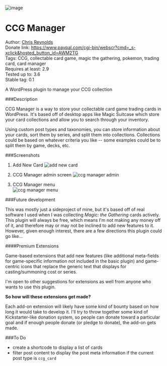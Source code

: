 ![image](https://raw.github.com/jazzsequence/CCG-Manager/master/images/card-icon-64.png)

CCG Manager
===========
Author: [Chris Reynolds](https://github.com/jazzsequence)  
Donate link: https://www.paypal.com/cgi-bin/webscr?cmd=_s-xclick&hosted_button_id=AWM2TG  
Tags: CCG, collectable card game, magic the gathering, pokemon, trading card, card manager  
Requires at least: 2.9  
Tested up to: 3.6  
Stable tag: 0.1  

A WordPress plugin to manage your CCG collection

###Description

CCG Manager is a way to store your collectable card game trading cards in WordPress. It's based off of desktop apps like Magic Suitcase which store your card collections and allow you to search through your inventory. 

Using custom post types and taxonomies, you can store information about your cards, sort them by series, and split them into collections. Collections could be based on whatever criteria you like -- some examples could be to split them by game, decks, etc.

###Screenshots

1. Add New Card
![add new card](http://cl.ly/image/0X2P1y0b3n0Q/Add_New_Card_%E2%80%B9_Local_Test_Site_%E2%80%94_WordPress-2.png)

2. CCG Manager admin screen
![ccg manager admin](http://cl.ly/image/1b0M3g3b1m2M/Screenshot_6_4_13_10_54_PM.png)

3. CCG Manager menu  
![ccg manager menu](http://cl.ly/image/28463H2z2U3g/Screenshot_6_4_13_10_55_PM.png)

###Future development

This was mostly just a sideproject of mine, but it's based off of real software I used when I was collecting *Magic: the Gathering* cards actively. This plugin will always be free, which means I'm not making any money off of it, and therefore may or may not be inclined to add new features to it. However, given enough interest, there are a few directions this plugin could go like…

####Premium Extensions

Game-based extensions that add new features (like additional meta-fields for game-specific information not included in the basic plugin) and game-centric icons that replace the generic text that displays for casting/summoning cost or series.

I'm open to other suggestions for extensions as well from anyone who wants to use this plugin.

**So how will these extensions get made?**

Each add-on extension will likely have some kind of bounty based on how long it would take to develop it. I'll try to throw together some kind of Kickstarter-like donation system, so people can donate toward a particular goal and if enough people donate (or pledge to donate), the add-on gets made.

###To Do

* create a shortcode to display a list of cards
* filter post content to display the post meta information if the current post type is `ccg_card`